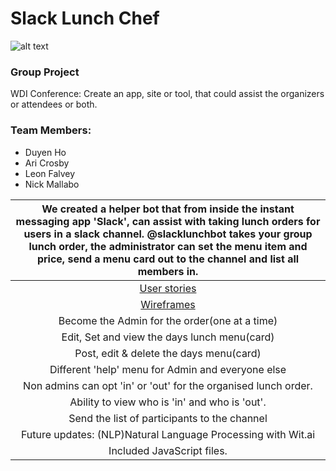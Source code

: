 # Slack Lunch Chef

![alt text](http://i.imgur.com/zUkJfiv.png "Slack lunch chef app screen shot")

### Group Project

WDI Conference:
Create an app, site or tool, that could assist the organizers or attendees or both.

### Team Members:
* Duyen Ho
* Ari Crosby
* Leon Falvey
* Nick Mallabo

| We created a helper bot that from inside the instant messaging app 'Slack', can assist with taking lunch orders for users in a slack channel. @slacklunchbot takes your group lunch order, the administrator can set the menu item and price, send a menu card out to the channel and list all members in.|
| :------------------------------------:|
| [User stories](https://) |
| [Wireframes](https://) |
| Become the Admin for the order(one at a time) |
| Edit, Set and view the days lunch menu(card) |
| Post, edit & delete the days menu(card) |
| Different 'help' menu for Admin and everyone else |
| Non admins can opt 'in' or 'out' for the organised lunch order. |
| Ability to view who is 'in' and who is 'out'. |
| Send the list of participants to the channel |
| Future updates: (NLP)Natural Language Processing with Wit.ai |
| Included JavaScript files. |
